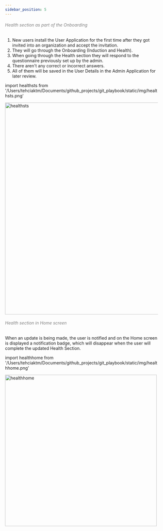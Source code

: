 ```yaml
---
sidebar_position: 5
---
```




<h6><font color="gray">Health section as part of the Onboarding</font></h6>

1. New users install the User Application for the first time after they got invited into an organization and accept the invitation.
2. They will go through the Onboarding (Induction and Health).
3. When going through the Health section they will respond to the questionnaire previously set up by the admin.
4. There aren't any correct or incorrect answers.
5. All of them will be saved in the User Details in the Admin Application for later review.

import healthsts from '/Users/tehciaktm/Documents/github_projects/git_playbook/static/img/healthsts.png'

<img src={healthsts} alt="healthsts" width="700"/>

<h6><font color="gray">Health section in Home screen</font></h6>

When an update is being made, the user is notified and on the Home screen is displayed a notification badge, which will disappear when the user will complete the updated Health Section.

import healthhome from '/Users/tehciaktm/Documents/github_projects/git_playbook/static/img/healthhome.png'

<img src={healthhome} alt="healthhome" width="500"/>